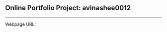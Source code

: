 <h2>Online Portfolio Project: avinashee0012</h2>
<hr />
Webpage URL: <a href="https://avinashee0012.github.io/"></a>